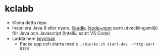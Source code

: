 # kclabb
* Klona detta repo
* Installera Java 8 eller nyare, [Gradle](https://gradle.org/install/), [Node+npm](https://nodejs.org/en/download/) samt utvecklingsmiljö för Java och Javascript (IntelliJ samt VS Code)
* Ladda hem [keycloak](https://github.com/keycloak/keycloak/releases/download/19.0.2/keycloak-19.0.2.zip)
  * Packa upp och starta med
  `$ ./bin/kc.sh start-dev --http-port 8180`
